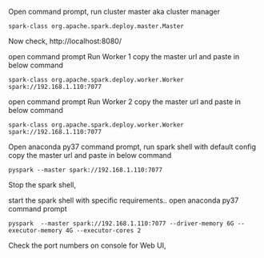 
Open command prompt, run cluster master aka cluster manager

```
spark-class org.apache.spark.deploy.master.Master
```

Now check, http://localhost:8080/

open command prompt Run Worker 1
copy the master url and paste in below command

```
spark-class org.apache.spark.deploy.worker.Worker spark://192.168.1.110:7077
```


open command prompt Run Worker 2
copy the master url and paste in below command
```
spark-class org.apache.spark.deploy.worker.Worker spark://192.168.1.110:7077
```

Open anaconda py37 command prompt, run spark shell with default config
copy the master url and paste in below command
```
pyspark --master spark://192.168.1.110:7077
```

Stop the spark shell, 

start the spark shell with specific requirements..
open  anaconda py37 command prompt
 
```
pyspark  --master spark://192.168.1.110:7077 --driver-memory 6G --executor-memory 4G --executor-cores 2
```

Check the port numbers on console for Web UI,
 
